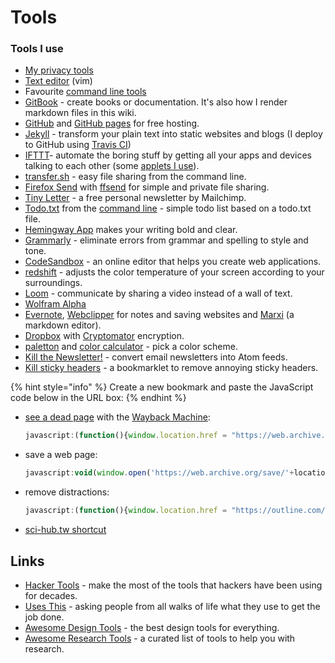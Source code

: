 # Tools

### Tools I use

* [My privacy tools](../privacy.md#what-i-use)
* [Text editor](text-editor/) \(vim\)
* Favourite [command line tools](cli/)
* [GitBook](https://www.gitbook.com) - create books or documentation. It's also how I render markdown files in this wiki.
* [GitHub](http://github.com/) and [GitHub pages](https://pages.github.com/) for free hosting.
* [Jekyll](https://jekyllrb.com/) - transform your plain text into static websites and blogs \(I deploy to GitHub using [Travis CI](https://travis-ci.org/)\)
* [IFTTT](https://ifttt.com/)- automate the boring stuff by getting all your apps and devices talking to each other \(some [applets I use](ifttt.md)\).
* [transfer.sh](https://transfer.sh/) - easy file sharing from the command line.
* [Firefox Send](https://send.firefox.com/) with [ffsend](https://github.com/timvisee/ffsend) for simple and private file sharing.
* [Tiny Letter](https://github.com/psto/episteme/tree/bf7fe1e50e6e78b32f167343d2541fc195cb56b8/tinyletter.com) - a free personal newsletter by Mailchimp.
* [Todo.txt](http://todotxt.org/) from the [command line](https://github.com/todotxt/todo.txt-cli) - simple todo list based on a todo.txt file.
* [Hemingway App](https://hemingwayapp.com/) makes your writing bold and clear.
* [Grammarly](https://www.grammarly.com/) - eliminate errors from grammar and spelling to style and tone.
* [CodeSandbox](https://codesandbox.io) - an online editor that helps you create web applications.
* [redshift](https://github.com/jonls/redshift) - adjusts the color temperature of your screen according to your surroundings.
* [Loom](https://www.useloom.com/) - communicate by sharing a video instead of a wall of text.
* [Wolfram Alpha](https://www.wolframalpha.com/)
* [Evernote](https://evernote.com/), [Webclipper](https://evernote.com/features/webclipper) for notes and saving websites and [Marxi](http://marxi.co/) \(a markdown editor\).
* [Dropbox](https://www.dropbox.com) with [Cryptomator](https://cryptomator.org/) encryption.
* [paletton](http://paletton.com) and [color calculator](https://www.sessions.edu/color-calculator/) - pick a color scheme.
* [Kill the Newsletter!](https://www.kill-the-newsletter.com) - convert email newsletters into Atom feeds.
* [Kill sticky headers](https://alisdair.mcdiarmid.org/kill-sticky-headers/) - a bookmarklet to remove annoying sticky headers.

{% hint style="info" %}
Create a new bookmark and paste the JavaScript code below in the URL box:
{% endhint %}

* [see a dead page](https://en.wikipedia.org/wiki/Help:Using_the_Wayback_Machine#JavaScript_bookmarklet) with the [Wayback Machine](https://web.archive.org/): 

  ```javascript
  javascript:(function(){window.location.href = "https://web.archive.org/web/*/"+window.location.href;})();
  ```

* save a web page: 

  ```javascript
  javascript:void(window.open('https://web.archive.org/save/'+location.href));
  ```

* remove distractions:

  ```javascript
  javascript:(function(){window.location.href = "https://outline.com/"+window.location.href;})();
  ```

* [sci-hub.tw shortcut](../research-papers.md#tip)

## Links

* [Hacker Tools](https://hacker-tools.github.io) - make the most of the tools that hackers have been using for decades.
* [Uses This](https://usesthis.com/) - asking people from all walks of life what they use to get the job done.
* [Awesome Design Tools](https://github.com/LisaDziuba/Awesome-Design-Tools) - the best design tools for everything.
* [Awesome Research Tools](https://github.com/emptymalei/awesome-research) - a curated list of tools to help you with research.

